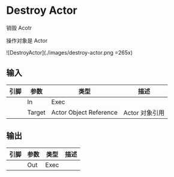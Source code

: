 # Destroy Actor

销毁 Acotr

操作对象是 Actor

![DestroyActor](./images/destroy-actor.png =265x)

## 输入
| 引脚 | 参数 | 类型 | 描述 |
| -- | -- | -- | -- |
| <IconExec /> | In | Exec |
| <IconPin color="#00a8f4" /> | Target | Actor Object Reference | Actor 对象引用



## 输出
| 引脚 | 参数 | 类型 | 描述 |
| -- | -- | -- | -- |
| <IconExec /> | Out | Exec |